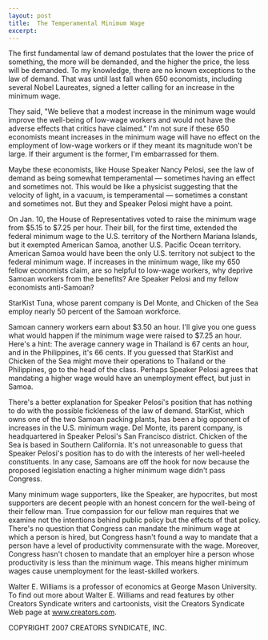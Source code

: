 ```yaml
---
layout: post
title:  The Temperamental Minimum Wage
excerpt:
---
```


The first fundamental law of demand postulates that the lower the price of something, the more will be demanded, and the higher the price, the less will be demanded. To my knowledge, there are no known exceptions to the law of demand. That was until last fall when 650 economists, including several Nobel Laureates, signed a letter calling for an increase in the minimum wage.

They said, "We believe that a modest increase in the minimum wage would improve the well-being of low-wage workers and would not have the adverse effects that critics have claimed." I'm not sure if these 650 economists meant increases in the minimum wage will have no effect on the employment of low-wage workers or if they meant its magnitude won't be large. If their argument is the former, I'm embarrassed for them.

Maybe these economists, like House Speaker Nancy Pelosi, see the law of demand as being somewhat temperamental — sometimes having an effect and sometimes not. This would be like a physicist suggesting that the velocity of light, in a vacuum, is temperamental — sometimes a constant and sometimes not. But they and Speaker Pelosi might have a point.

On Jan. 10, the House of Representatives voted to raise the minimum wage from $5.15 to $7.25 per hour. Their bill, for the first time, extended the federal minimum wage to the U.S. territory of the Northern Mariana Islands, but it exempted American Samoa, another U.S. Pacific Ocean territory. American Samoa would have been the only U.S. territory not subject to the federal minimum wage. If increases in the minimum wage, like my 650 fellow economists claim, are so helpful to low-wage workers, why deprive Samoan workers from the benefits? Are Speaker Pelosi and my fellow economists anti-Samoan?

StarKist Tuna, whose parent company is Del Monte, and Chicken of the Sea employ nearly 50 percent of the Samoan workforce.

 Samoan cannery workers earn about $3.50 an hour. I'll give you one guess what would happen if the minimum wage were raised to $7.25 an hour. Here's a hint: The average cannery wage in Thailand is 67 cents an hour, and in the Philippines, it's 66 cents. If you guessed that StarKist and Chicken of the Sea might move their operations to Thailand or the Philippines, go to the head of the class. Perhaps Speaker Pelosi agrees that mandating a higher wage would have an unemployment effect, but just in Samoa.

There's a better explanation for Speaker Pelosi's position that has nothing to do with the possible fickleness of the law of demand. StarKist, which owns one of the two Samoan packing plants, has been a big opponent of increases in the U.S. minimum wage. Del Monte, its parent company, is headquartered in Speaker Pelosi's San Francisco district. Chicken of the Sea is based in Southern California. It's not unreasonable to guess that Speaker Pelosi's position has to do with the interests of her well-heeled constituents. In any case, Samoans are off the hook for now because the proposed legislation enacting a higher minimum wage didn't pass Congress.

Many minimum wage supporters, like the Speaker, are hypocrites, but most supporters are decent people with an honest concern for the well-being of their fellow man. True compassion for our fellow man requires that we examine not the intentions behind public policy but the effects of that policy. There's no question that Congress can mandate the minimum wage at which a person is hired, but Congress hasn't found a way to mandate that a person have a level of productivity commensurate with the wage. Moreover, Congress hasn't chosen to mandate that an employer hire a person whose productivity is less than the minimum wage. This means higher minimum wages cause unemployment for the least-skilled workers.

Walter E. Williams is a professor of economics at George Mason University. To find out more about Walter E. Williams and read features by other Creators Syndicate writers and cartoonists, visit the Creators Syndicate Web page at www.creators.com.

COPYRIGHT 2007 CREATORS SYNDICATE, INC.
